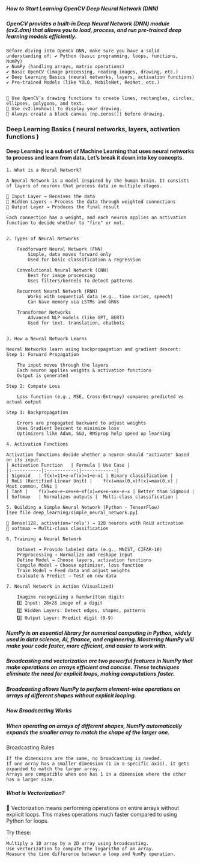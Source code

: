 ##### How to Start Learning OpenCV Deep Neural Network (DNN)
##### OpenCV provides a built-in Deep Neural Network (DNN) module (cv2.dnn) that allows you to load, process, and run pre-trained deep learning models efficiently.


    Before diving into OpenCV DNN, make sure you have a solid understanding of: ✔ Python (basic programming, loops, functions, NumPy)
    ✔ NumPy (handling arrays, matrix operations)
    ✔ Basic OpenCV (image processing, reading images, drawing, etc.)
    ✔ Deep Learning Basics (neural networks, layers, activation functions)
    ✔ Pre-trained Models (like YOLO, MobileNet, ResNet, etc.)


    🔹 Use OpenCV’s drawing functions to create lines, rectangles, circles, ellipses, polygons, and text.
    🔹 Use cv2.imshow() to display your drawing.
    🔹 Always create a black canvas (np.zeros()) before drawing.



### Deep Learning Basics ( neural networks, layers, activation functions )
#### Deep Learning is a subset of Machine Learning that uses neural networks to process and learn from data. Let’s break it down into key concepts.

    1. What is a Neural Network?
    
    A Neural Network is a model inspired by the human brain. It consists of layers of neurons that process data in multiple stages.
    
    🔹 Input Layer → Receives the data
    🔹 Hidden Layers → Process the data through weighted connections
    🔹 Output Layer → Produces the final result
    
    Each connection has a weight, and each neuron applies an activation function to decide whether to "fire" or not.


    2. Types of Neural Networks
    
        Feedforward Neural Network (FNN)
            Simple, data moves forward only
            Used for basic classification & regression
    
        Convolutional Neural Network (CNN)
            Best for image processing
            Uses filters/kernels to detect patterns
    
        Recurrent Neural Network (RNN)
            Works with sequential data (e.g., time series, speech)
            Can have memory via LSTMs and GRUs
    
        Transformer Networks
            Advanced NLP models (like GPT, BERT)
            Used for text, translation, chatbots


    3. How a Neural Network Learns
    
    Neural Networks learn using backpropagation and gradient descent:
    Step 1: Forward Propagation
    
        The input moves through the layers
        Each neuron applies weights & activation functions
        Output is generated
    
    Step 2: Compute Loss
    
        Loss function (e.g., MSE, Cross-Entropy) compares predicted vs actual output
    
    Step 3: Backpropagation
    
        Errors are propagated backward to adjust weights
        Uses Gradient Descent to minimize loss
        Optimizers like Adam, SGD, RMSprop help speed up learning

    4. Activation Functions
    
    Activation functions decide whether a neuron should "activate" based on its input.
    | Activation Function	| Formula |	Use Case |
    |:-----------|:-----------:|------------:|
    | Sigmoid	| f(x)=11+e−xf(x)=1+e−x1​ |	Binary classification |
    | ReLU (Rectified Linear Unit) |	f(x)=max⁡(0,x)f(x)=max(0,x) |	Most common, CNNs |
    | Tanh |	f(x)=ex−e−xex+e−xf(x)=ex+e−xex−e−x​	| Better than Sigmoid |
    | Softmax	| Normalizes outputs |	Multi-class classification |

    5. Building a Simple Neural Network (Python - TensorFlow)
    [see file deep_learning/simple_neural_network.py]

    🔹 Dense(128, activation='relu') → 128 neurons with ReLU activation
    🔹 softmax → Multi-class classification

    6. Training a Neural Network
    
        Dataset → Provide labeled data (e.g., MNIST, CIFAR-10)
        Preprocessing → Normalize and reshape input
        Define Model → Choose layers, activation functions
        Compile Model → Choose optimizer, loss function
        Train Model → Feed data and adjust weights
        Evaluate & Predict → Test on new data

    7. Neural Network in Action (Visualized)
    
        Imagine recognizing a handwritten digit:
        1️⃣ Input: 28×28 image of a digit
        2️⃣ Hidden Layers: Detect edges, shapes, patterns
        3️⃣ Output Layer: Predict digit (0-9)


##### NumPy is an essential library for numerical computing in Python, widely used in data science, AI, finance, and engineering. Mastering NumPy will make your code faster, more efficient, and easier to work with.
##### Broadcasting and vectorization are two powerful features in NumPy that make operations on arrays efficient and concise. These techniques eliminate the need for explicit loops, making computations faster.
##### Broadcasting allows NumPy to perform element-wise operations on arrays of different shapes without explicit looping.
##### How Broadcasting Works
##### When operating on arrays of different shapes, NumPy automatically expands the smaller array to match the shape of the larger one.
Broadcasting Rules

    If the dimensions are the same, no broadcasting is needed.
    If one array has a smaller dimension (1 in a specific axis), it gets expanded to match the larger array.
    Arrays are compatible when one has 1 in a dimension where the other has a larger size.


##### What is Vectorization?

📌 Vectorization means performing operations on entire arrays without explicit loops.
This makes operations much faster compared to using Python for loops.

Try these:

    Multiply a 1D array by a 2D array using broadcasting.
    Use vectorization to compute the logarithm of an array.
    Measure the time difference between a loop and NumPy operation.